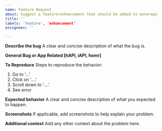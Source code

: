 ```yaml
---
name: Feature Request
about: Suggest a feature/enhancement that should be added to monorepo
title: ''
labels: 'feature', 'enhancement'
assignees: ''

---
```


**Describe the bug**
A clear and concise description of what the bug is.

**General Bug or App Related [hAPI, iAPI, homr]**

**To Reproduce**
Steps to reproduce the behavior:
1. Go to '...'
2. Click on '....'
3. Scroll down to '....'
4. See error

**Expected behavior**
A clear and concise description of what you expected to happen.

**Screenshots**
If applicable, add screenshots to help explain your problem.

**Additional context**
Add any other context about the problem here.
